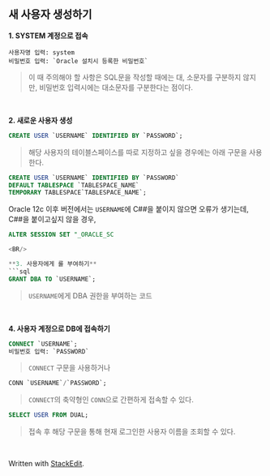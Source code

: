 ## 새 사용자 생성하기


**1. SYSTEM 계정으로 접속** 
```
사용자명 입력: system
비밀번호 입력: `Oracle 설치시 등록한 비밀번호`
```
>이 때 주의해야 할 사항은 SQL문을 작성할 때에는 대, 소문자를 구분하지 않지만, 비밀번호 입력시에는 대소문자를 구분한다는 점이다.

<BR/>

**2. 새로운 사용자 생성**
```SQL
CREATE USER `USERNAME` IDENTIFIED BY `PASSWORD`;
```
>해당 사용자의 테이블스페이스를 따로 지정하고 싶을 경우에는 아래 구문을 사용한다.
 ```SQL
 CREATE USER `USERNAME` IDENTIFIED BY `PASSWORD`
 DEFAULT TABLESPACE `TABLESPACE_NAME`
 TEMPORARY TABLESPACE`TABLESPACE_NAME`;
```
Oracle 12c 이후 버전에서는 `USERNAME`에 C##을 붙이지 않으면 오류가 생기는데, C##을 붙이고싶지 않을 경우, 
```SQL
ALTER SESSION SET "_ORACLE_SC

<BR/>

**3. 사용자에게 롤 부여하기**
```sql
GRANT DBA TO `USERNAME`;
```
>`USERNAME`에게 DBA 권한을 부여하는 코드
>
<BR/>

**4. 사용자 계정으로 DB에 접속하기**
```SQL
CONNECT `USERNAME`;
비밀번호 입력: `PASSWORD`
```
>`CONNECT` 구문을 사용하거나
```SQL
CONN `USERNAME`/`PASSWORD`;
```
>`CONNECT`의 축약형인 `CONN`으로 간편하게 접속할 수 있다.
```SQL
SELECT USER FROM DUAL;
```
>접속 후 해당 구문을 통해 현재 로그인한 사용자 이름을 조회할 수 있다.

<BR/>

Written with [StackEdit](https://stackedit.io/).
<!--stackedit_data:
eyJoaXN0b3J5IjpbNjgyNDE5NzkyLDkzNTc0NDU2Niw3MTM3ND
c2ODZdfQ==
-->